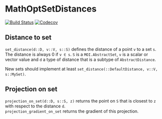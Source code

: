 # MathOptSetDistances

[![Build Status](https://travis-ci.com/matbesancon/MathOptSetDistances.jl.svg?branch=master)](https://travis-ci.com/matbesancon/MathOptSetDistances.jl)
[![Codecov](https://codecov.io/gh/matbesancon/MathOptSetDistances.jl/branch/master/graph/badge.svg)](https://codecov.io/gh/matbesancon/MathOptSetDistances.jl)

## Distance to set

`set_distance(d::D, v::V, s::S)` defines the distance of a point `v` to a set `s`. The distance is always 0 if `v ∈ s`.
`S` is a `MOI.AbstractSet`, `v` is a scalar or vector value and `d` a type of distance that is a subtype of `AbstractDistance`.  

New sets should implement at least `set_distance(::DefaultDistance, v::V, s::MySet)`.

## Projection on set

`projection_on_set(d::D, s::S, z)` returns the point on `S` that is closest to `z` with respect to the distance `d`.   
`projection_gradient_on_set` returns the gradient of this projection.
